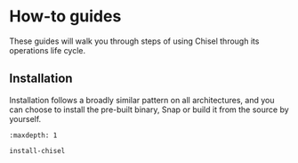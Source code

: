 # How-to guides

These guides will walk you through steps of using Chisel through its operations
life cycle.

## Installation

Installation follows a broadly similar pattern on all architectures, and you
can choose to install the pre-built binary, Snap or build it from the source by
yourself.

```{toctree}
:maxdepth: 1

install-chisel
```
